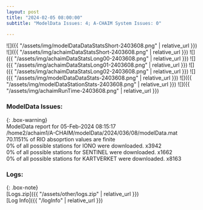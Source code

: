 ```yaml
---
layout: post
title: "2024-02-05 08:00:00"
subtitle: "ModelData Issues: 4; A-CHAIM System Issues: 0"

---
```


![]({{ "/assets/img/modelDataDataStatsShort-2403608.png" | relative_url }})
![]({{ "/assets/img/achaimDataStatsShort-2403608.png" | relative_url }})
![]({{ "/assets/img/achaimDataStatsLong00-2403608.png" | relative_url }})
![]({{ "/assets/img/achaimDataStatsLong01-2403608.png" | relative_url }})
![]({{ "/assets/img/achaimDataStatsLong02-2403608.png" | relative_url }})
![]({{ "/assets/img/modelDataDataStats-2403608.png" | relative_url }})
![]({{ "/assets/img/modelDataStationStats-2403608.png" | relative_url }})
![]({{ "/assets/img/achaimRunTime-2403608.png" | relative_url }})


### ModelData Issues:  
  
{: .box-warning}  
 ModelData report for 05-Feb-2024 08:15:17   
 /home2/achaim1/A-CHAIM/modelData/2024/036/08/modelData.mat   
 70.1151% of RIO absoprtion values are finite   
 0% of all possible stations for IONO were downloaded. x3942   
 0% of all possible stations for SENTINEL were downloaded. x1662   
 0% of all possible stations for KARTVERKET were downloaded. x8163   
  


### Logs:  
  
{: .box-note}  
[Logs.zip]({{ "/assets/other/logs.zip" | relative_url }})  
[Log Info]({{ "/logInfo" | relative_url }})  
